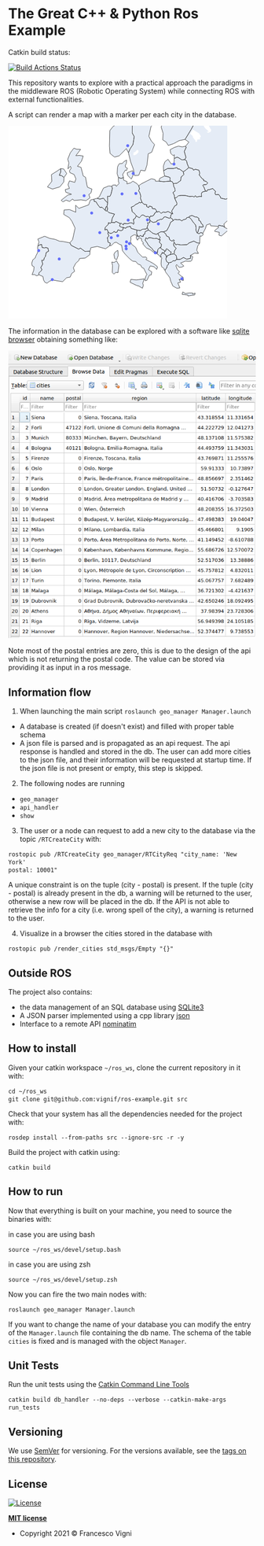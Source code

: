 # The Great C++ & Python Ros Example

Catkin build status:

[![Build Actions Status](https://github.com/vignif/ros-example/workflows/Build/badge.svg)](https://github.com/vignif/ros-example/actions)

This repository wants to explore with a practical approach the paradigms in the middleware ROS (Robotic Operating System) while connecting ROS with external functionalities.

A script can render a map with a marker per each city in the database.

![map](.figures/map.png)

The information in the database can be explored with a software like [sqlite browser](https://sqlitebrowser.org/) obtaining something like:

![db](.figures/db.png)

Note most of the postal entries are zero, this is due to the design of the api which is not returning the postal code. The value can be stored via providing it as input in a ros message.

## Information flow
1. When launching the main script `roslaunch geo_manager Manager.launch`
- A database is created (if doesn't exist) and filled with proper table schema
- A json file is parsed and is propagated as an api request. The api response is handled and stored in the db.
The user can add more cities to the json file, and their information will be requested at startup time.
If the json file is not present or empty, this step is skipped.

2. The following nodes are running
- `geo_manager`
- `api_handler`
- `show`
3. The user or a node can request to add a new city to the database via the topic `/RTCreateCity` with:

```
rostopic pub /RTCreateCity geo_manager/RTCityReq "city_name: 'New York'
postal: 10001"
```

A unique constraint is on the tuple (city - postal) is present.
If the tuple (city - postal) is already present in the db, a warning will be returned to the user,
otherwise a new row will be placed in the db.
If the API is not able to retrieve the info for a city (i.e. wrong spell of the city), a warning is returned to the user.

4. Visualize in a browser the cities stored in the database with 

```
rostopic pub /render_cities std_msgs/Empty "{}"
```

## Outside ROS
The project also contains:
- the data management of an SQL database using [SQLite3](https://www.sqlite.org/)
- A JSON parser implemented using a cpp library [json](https://github.com/open-source-parsers/jsoncpp)
- Interface to a remote API [nominatim](https://nominatim.openstreetmap.org)

## How to install
Given your catkin workspace `~/ros_ws`, clone the current repository in it with:

```
cd ~/ros_ws
git clone git@github.com:vignif/ros-example.git src
```

Check that your system has all the dependencies needed for the project with:

```
rosdep install --from-paths src --ignore-src -r -y
```

Build the project with catkin using:

```
catkin build
```

## How to run

Now that everything is built on your machine, you need to source the binaries with:

in case you are using bash
```
source ~/ros_ws/devel/setup.bash
```

in case you are using zsh
```
source ~/ros_ws/devel/setup.zsh
```

Now you can fire the two main nodes with:
```
roslaunch geo_manager Manager.launch
```

If you want to change the name of your database you can modify the entry of the `Manager.launch` file containing the db name.
The schema of the table `cities` is fixed and is managed with the object `Manager`.

## Unit Tests
Run the unit tests using the [Catkin Command Line Tools](http://catkin-tools.readthedocs.io/en/latest/index.html#)

```
catkin build db_handler --no-deps --verbose --catkin-make-args run_tests
```

## Versioning

We use [SemVer](http://semver.org/) for versioning. For the versions available, see the [tags on this repository](https://github.com/vignif/ros-example/tags). 


## License

[![License](http://img.shields.io/:license-mit-blue.svg?style=flat-square)](http://badges.mit-license.org)

**[MIT license](http://opensource.org/licenses/mit-license.php)**
- Copyright 2021 © Francesco Vigni